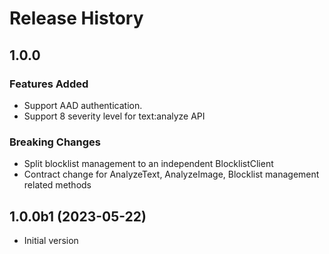 # Release History

## 1.0.0

### Features Added
- Support AAD authentication.
- Support 8 severity level for text:analyze API

### Breaking Changes
- Split blocklist management to an independent BlocklistClient 
- Contract change for AnalyzeText, AnalyzeImage, Blocklist management related methods

## 1.0.0b1 (2023-05-22)

- Initial version
